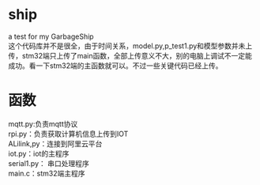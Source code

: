 # ship
a test for my GarbageShip  
这个代码库并不是很全，由于时间关系，model.py,p_test1.py和模型参数并未上传，stm32端只上传了main函数，全部上传意义不大，别的电脑上调试不一定能成功。看一下stm32端的主函数就可以。不过一些关键代码已经上传。  
# 函数  
mqtt.py:负责mqtt协议  
rpi.py：负责获取计算机信息上传到IOT  
ALilink,py：连接到阿里云平台  
iot.py：iot的主程序   
serial1.py： 串口处理程序  
main.c：stm32端主程序  
